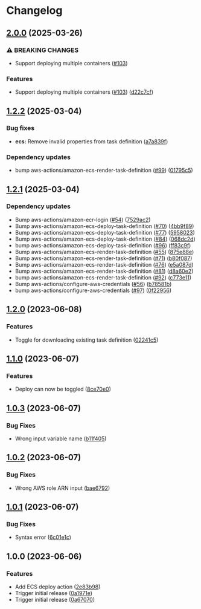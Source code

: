 # Changelog

## [2.0.0](https://github.com/oslokommune/composite-actions/compare/ecs-update-and-deploy-task-definition-v1.2.2...ecs-update-and-deploy-task-definition-v2.0.0) (2025-03-26)


### ⚠ BREAKING CHANGES

* Support deploying multiple containers ([#103](https://github.com/oslokommune/composite-actions/issues/103))

### Features

* Support deploying multiple containers ([#103](https://github.com/oslokommune/composite-actions/issues/103)) ([d22c7cf](https://github.com/oslokommune/composite-actions/commit/d22c7cffd1f172a68b29cd1ce009806e24008d00))

## [1.2.2](https://github.com/oslokommune/composite-actions/compare/ecs-update-and-deploy-task-definition-v1.2.1...ecs-update-and-deploy-task-definition-v1.2.2) (2025-03-04)


### Bug fixes

* **ecs:** Remove invalid properties from task definition ([a7a839f](https://github.com/oslokommune/composite-actions/commit/a7a839f0b57bc244944b6947027d82a29c38ce53))


### Dependency updates

* bump aws-actions/amazon-ecs-render-task-definition ([#99](https://github.com/oslokommune/composite-actions/issues/99)) ([01795c5](https://github.com/oslokommune/composite-actions/commit/01795c58416fc2bcc687be268be76e8677ea5f58))

## [1.2.1](https://github.com/oslokommune/composite-actions/compare/ecs-update-and-deploy-task-definition-v1.2.0...ecs-update-and-deploy-task-definition-v1.2.1) (2025-03-04)


### Dependency updates

* Bump aws-actions/amazon-ecr-login ([#54](https://github.com/oslokommune/composite-actions/issues/54)) ([7529ac2](https://github.com/oslokommune/composite-actions/commit/7529ac2435cb01850c8393f18b75e526a886f2f0))
* Bump aws-actions/amazon-ecs-deploy-task-definition ([#70](https://github.com/oslokommune/composite-actions/issues/70)) ([4bb9f89](https://github.com/oslokommune/composite-actions/commit/4bb9f892e5966739d8b5a7d91a3fae572b9412d7))
* Bump aws-actions/amazon-ecs-deploy-task-definition ([#77](https://github.com/oslokommune/composite-actions/issues/77)) ([5958023](https://github.com/oslokommune/composite-actions/commit/5958023780f66365f374d3dc7623e538af624a1f))
* Bump aws-actions/amazon-ecs-deploy-task-definition ([#84](https://github.com/oslokommune/composite-actions/issues/84)) ([068dc2d](https://github.com/oslokommune/composite-actions/commit/068dc2d29cd3a41c02359594eb7cc6719ad4088e))
* bump aws-actions/amazon-ecs-deploy-task-definition ([#96](https://github.com/oslokommune/composite-actions/issues/96)) ([ff83c9f](https://github.com/oslokommune/composite-actions/commit/ff83c9fa8e21cef0d077067ee9883d535ddf27af))
* Bump aws-actions/amazon-ecs-render-task-definition ([#55](https://github.com/oslokommune/composite-actions/issues/55)) ([875e88e](https://github.com/oslokommune/composite-actions/commit/875e88e0fd81d81bd42f677721f4241a4c52f72a))
* Bump aws-actions/amazon-ecs-render-task-definition ([#71](https://github.com/oslokommune/composite-actions/issues/71)) ([b80f087](https://github.com/oslokommune/composite-actions/commit/b80f087735bef75cfadfa4b9acbf19f67a1384d1))
* Bump aws-actions/amazon-ecs-render-task-definition ([#76](https://github.com/oslokommune/composite-actions/issues/76)) ([e5a087d](https://github.com/oslokommune/composite-actions/commit/e5a087ded3b5450bb7a329df66bf1b99f2ad630a))
* Bump aws-actions/amazon-ecs-render-task-definition ([#81](https://github.com/oslokommune/composite-actions/issues/81)) ([d8a60e2](https://github.com/oslokommune/composite-actions/commit/d8a60e2cf46a13dac0c3383b474e1f718fe7769f))
* bump aws-actions/amazon-ecs-render-task-definition ([#92](https://github.com/oslokommune/composite-actions/issues/92)) ([c773e11](https://github.com/oslokommune/composite-actions/commit/c773e11e338f1995ba7c743489dfafec3cbae69c))
* Bump aws-actions/configure-aws-credentials ([#56](https://github.com/oslokommune/composite-actions/issues/56)) ([b78581b](https://github.com/oslokommune/composite-actions/commit/b78581b29a77289681c2c8a267bc9f9631c8c448))
* bump aws-actions/configure-aws-credentials ([#97](https://github.com/oslokommune/composite-actions/issues/97)) ([0f22956](https://github.com/oslokommune/composite-actions/commit/0f22956a591c2c71495af58e380713dd397102d8))

## [1.2.0](https://github.com/oslokommune/composite-actions/compare/ecs-update-and-deploy-task-definition-v1.1.0...ecs-update-and-deploy-task-definition-v1.2.0) (2023-06-08)


### Features

* Toggle for downloading existing task definition ([02241c5](https://github.com/oslokommune/composite-actions/commit/02241c545cde980007acd36c2535909f04bb9fa1))

## [1.1.0](https://github.com/oslokommune/composite-actions/compare/ecs-update-and-deploy-task-definition-v1.0.3...ecs-update-and-deploy-task-definition-v1.1.0) (2023-06-07)


### Features

* Deploy can now be toggled ([8ce70e0](https://github.com/oslokommune/composite-actions/commit/8ce70e04f1ea75ac876cb797797f697470aae2ea))

## [1.0.3](https://github.com/oslokommune/composite-actions/compare/ecs-update-and-deploy-task-definition-v1.0.2...ecs-update-and-deploy-task-definition-v1.0.3) (2023-06-07)


### Bug Fixes

* Wrong input variable name ([b11f405](https://github.com/oslokommune/composite-actions/commit/b11f4059cc4605e3c9fc966f5ea1d825b5244fe5))

## [1.0.2](https://github.com/oslokommune/composite-actions/compare/ecs-update-and-deploy-task-definition-v1.0.1...ecs-update-and-deploy-task-definition-v1.0.2) (2023-06-07)


### Bug Fixes

* Wrong AWS role ARN input ([bae6792](https://github.com/oslokommune/composite-actions/commit/bae679287456bea8e49f79e4ccbd658241b01d61))

## [1.0.1](https://github.com/oslokommune/composite-actions/compare/ecs-update-and-deploy-task-definition-v1.0.0...ecs-update-and-deploy-task-definition-v1.0.1) (2023-06-07)


### Bug Fixes

* Syntax error ([6c01e1c](https://github.com/oslokommune/composite-actions/commit/6c01e1c9e412e18f087857d2e36364541ccb96bb))

## 1.0.0 (2023-06-06)


### Features

* Add ECS deploy action ([2e83b98](https://github.com/oslokommune/composite-actions/commit/2e83b986115bcc0940c064c27a6593579655948c))
* Trigger initial release ([0a1971e](https://github.com/oslokommune/composite-actions/commit/0a1971e2143acc3ae01c8f20f5405a707426099e))
* Trigger initial release ([0a67070](https://github.com/oslokommune/composite-actions/commit/0a670707174238822c0655176eac3f0a4f15f4f9))
